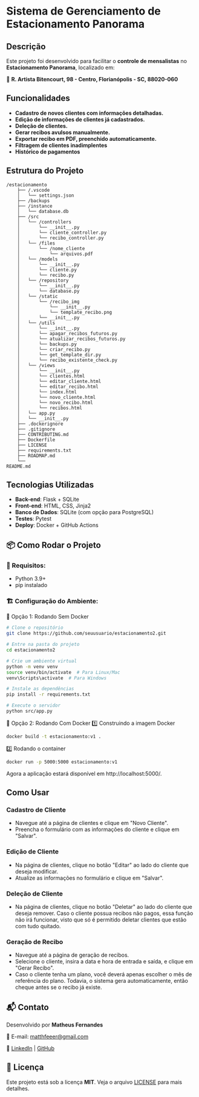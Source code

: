 # Sistema de Gerenciamento de Estacionamento Panorama

## Descrição
Este projeto foi desenvolvido para facilitar o **controle de mensalistas** no **Estacionamento Panorama**, localizado em:

📍 **R. Artista Bitencourt, 98 - Centro, Florianópolis - SC, 88020-060**  

## Funcionalidades
- **Cadastro de novos clientes com informações detalhadas.**
- **Edição de informações de clientes já cadastrados.**
- **Deleção de clientes.**
- **Gerar recibos avulsos manualmente.**
- **Exportar recibo em PDF, preenchido automaticamente.**
- **Filtragem de clientes inadimplentes**
- **Histórico de pagamentos**

## Estrutura do Projeto
```plaintext
/estacionamento
    ├── /.vscode
    │   └── settings.json
    ├── /backups
    ├── /instance
    │   └── database.db
    ├── /src
    │   └── /controllers
    │       └── __init__.py
    │       └── cliente_controller.py
    │       └── recibo_controller.py
    │   └── /files
    │       └── /nome_cliente
    │           └── arquivos.pdf
    │   └── /models
    │       └── __init__.py
    │       └── cliente.py
    │       └── recibo.py
    │   └── /repository
    │       └── __init__.py
    │       └── database.py
    │   └── /static
    │       └── /recibo_img
    │           └── __init__.py
    │           └── template_recibo.png
    │       └── __init__.py
    │   └── /utils
    │       └── __init__.py
    │       └── apagar_recibos_futuros.py
    │       └── atualizar_recibos_futuros.py
    │       └── backups.py
    │       └── criar_recibo.py
    │       └── get_template_dir.py
    │       └── recibo_existente_check.py
    │   └── /views
    │       └── __init__.py
    │       └── clientes.html
    │       └── editar_cliente.html
    │       └── editar_recibo.html
    │       └── index.html
    │       └── novo_cliente.html
    │       └── novo_recibo.html
    │       └── recibos.html
    │   └── app.py
    │   └── __init__.py
    ├── .dockerignore
    ├── .gitignore
    ├── CONTRIBUTING.md
    ├── Dockerfile
    ├── LICENSE
    ├── requirements.txt
    ├── ROADMAP.md
    └──
README.md
```

## Tecnologias Utilizadas
- **Back-end**: Flask + SQLite
- **Front-end**: HTML, CSS, Jinja2
- **Banco de Dados**: SQLite (com opção para PostgreSQL)
- **Testes**: Pytest
- **Deploy**: Docker + GitHub Actions

## 📦 Como Rodar o Projeto
### 🔧 Requisitos:
- Python 3.9+
- pip instalado

### 🏗️ Configuração do Ambiente:

🚀 Opção 1: Rodando Sem Docker
```bash
# Clone o repositório
git clone https://github.com/seuusuario/estacionamento2.git

# Entre na pasta do projeto
cd estacionamento2

# Crie um ambiente virtual
python -m venv venv
source venv/bin/activate  # Para Linux/Mac
venv\Scripts\activate  # Para Windows

# Instale as dependências
pip install -r requirements.txt

# Execute o servidor
python src/app.py
```
🐳 Opção 2: Rodando Com Docker
1️⃣ Construindo a imagem Docker
```bash
docker build -t estacionamento:v1 .
```

2️⃣ Rodando o container
```bash
docker run -p 5000:5000 estacionamento:v1
```
Agora a aplicação estará disponível em http://localhost:5000/.

## Como Usar

### Cadastro de Cliente
- Navegue até a página de clientes e clique em "Novo Cliente".
- Preencha o formulário com as informações do cliente e clique em "Salvar".

### Edição de Cliente
- Na página de clientes, clique no botão "Editar" ao lado do cliente que deseja modificar.
- Atualize as informações no formulário e clique em "Salvar".

### Deleção de Cliente
- Na página de clientes, clique no botão "Deletar" ao lado do cliente que deseja remover. Caso o cliente possua recibos não pagos, essa função não irá funcionar, visto que só é permitido deletar clientes que estão com tudo quitado.

### Geração de Recibo
- Navegue até a página de geração de recibos.
- Selecione o cliente, insira a data e hora de entrada e saída, e clique em "Gerar Recibo".
- Caso o cliente tenha um plano, você deverá apenas escolher o mês de referência do plano. Todavia, o sistema gera automaticamente, então cheque antes se o recibo já existe.

## 📬 Contato
Desenvolvido por **Matheus Fernandes**

📧 E-mail: matthfeeer@gmail.com

🔗 [LinkedIn](https://linkedin.com/in/matheus-fernandes-duarte-a8a74724a/) | [GitHub](https://github.com/MatheusFernandesDuarte)

## 📝 Licença
Este projeto está sob a licença **MIT**. Veja o arquivo [LICENSE](LICENSE) para mais detalhes.
